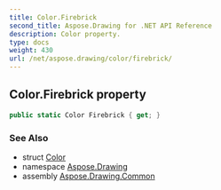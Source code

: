 ```yaml
---
title: Color.Firebrick
second_title: Aspose.Drawing for .NET API Reference
description: Color property. 
type: docs
weight: 430
url: /net/aspose.drawing/color/firebrick/
---
```

## Color.Firebrick property

```csharp
public static Color Firebrick { get; }
```

### See Also

* struct [Color](../)
* namespace [Aspose.Drawing](../../color/)
* assembly [Aspose.Drawing.Common](../../../)


